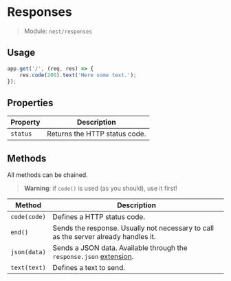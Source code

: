 # Responses

>  Module: `nest/responses`

## Usage

```js
app.get('/', (req, res) => {
	res.code(200).text('Here some text.');
});
```

## Properties

| Property | Description                   |
| -------- | ----------------------------- |
| `status` | Returns the HTTP status code. |

## Methods

All methods can be chained.

> **Warning**: if `code()` is used (as you should), use it first!

| Method       | Description                                                  |
| ------------ | ------------------------------------------------------------ |
| `code(code)` | Defines a HTTP status code.                                  |
| `end()`      | Sends the response. Usually not necessary to call as the server already handles it. |
| `json(data)` | Sends a JSON data. Available through the `response.json` [extension](Extensions.md). |
| `text(text)` | Defines a text to send.                                      |

